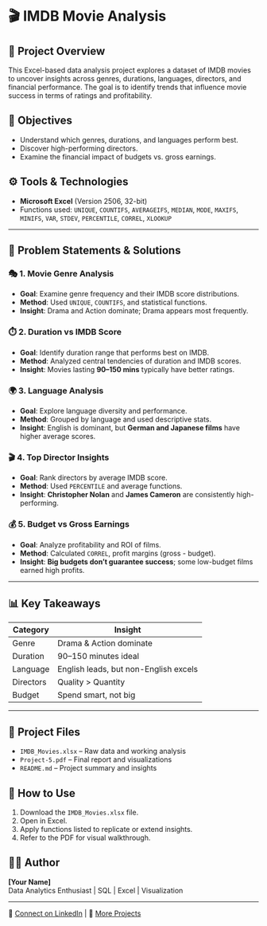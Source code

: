 # 🎬 IMDB Movie Analysis

## 📘 Project Overview
This Excel-based data analysis project explores a dataset of IMDB movies to uncover insights across genres, durations, languages, directors, and financial performance. The goal is to identify trends that influence movie success in terms of ratings and profitability.

## 🧠 Objectives
- Understand which genres, durations, and languages perform best.
- Discover high-performing directors.
- Examine the financial impact of budgets vs. gross earnings.

## ⚙️ Tools & Technologies
- **Microsoft Excel** (Version 2506, 32-bit)
- Functions used: `UNIQUE`, `COUNTIFS`, `AVERAGEIFS`, `MEDIAN`, `MODE`, `MAXIFS`, `MINIFS`, `VAR`, `STDEV`, `PERCENTILE`, `CORREL`, `XLOOKUP`

---

## 📝 Problem Statements & Solutions

### 🎭 1. Movie Genre Analysis
- **Goal**: Examine genre frequency and their IMDB score distributions.
- **Method**: Used `UNIQUE`, `COUNTIFS`, and statistical functions.
- **Insight**: Drama and Action dominate; Drama appears most frequently.

### ⏱️ 2. Duration vs IMDB Score
- **Goal**: Identify duration range that performs best on IMDB.
- **Method**: Analyzed central tendencies of duration and IMDB scores.
- **Insight**: Movies lasting **90–150 mins** typically have better ratings.

### 🌍 3. Language Analysis
- **Goal**: Explore language diversity and performance.
- **Method**: Grouped by language and used descriptive stats.
- **Insight**: English is dominant, but **German and Japanese films** have higher average scores.

### 🎬 4. Top Director Insights
- **Goal**: Rank directors by average IMDB score.
- **Method**: Used `PERCENTILE` and average functions.
- **Insight**: **Christopher Nolan** and **James Cameron** are consistently high-performing.

### 💰 5. Budget vs Gross Earnings
- **Goal**: Analyze profitability and ROI of films.
- **Method**: Calculated `CORREL`, profit margins (gross - budget).
- **Insight**: **Big budgets don’t guarantee success**; some low-budget films earned high profits.

---

## 📊 Key Takeaways
| Category  | Insight |
|-----------|---------|
| Genre     | Drama & Action dominate |
| Duration  | 90–150 minutes ideal |
| Language  | English leads, but non-English excels |
| Directors | Quality > Quantity |
| Budget    | Spend smart, not big |

---

## 📂 Project Files
- `IMDB_Movies.xlsx` – Raw data and working analysis
- `Project-5.pdf` – Final report and visualizations
- `README.md` – Project summary and insights

## 🚀 How to Use
1. Download the `IMDB_Movies.xlsx` file.
2. Open in Excel.
3. Apply functions listed to replicate or extend insights.
4. Refer to the PDF for visual walkthrough.

## 🧑‍💻 Author
**[Your Name]**  
Data Analytics Enthusiast | SQL | Excel | Visualization

---

🔗 [Connect on LinkedIn](https://www.linkedin.com) | 💼 [More Projects](https://github.com/your-github)